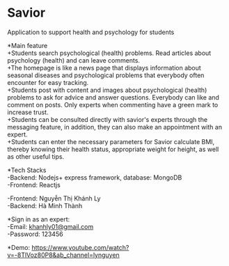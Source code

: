 # Savior

Application to support health and psychology for students

*Main feature                                                                                                                                                                  
+Students search psychological (health) problems. Read articles about psychology (health) and can leave comments.                                                
+The homepage is like a news page that displays information about seasonal diseases and psychological problems that everybody often encounter for easy tracking.                                   
+Students post with content and images about psychological (health) problems to ask for advice and answer questions. Everybody can like and comment on posts. Only experts when commenting have a green mark to increase trust.                                                                                                                                               
+Students can be consulted directly with savior's experts through the messaging feature, in addition, they can also make an appointment with an expert.                              
+Students can enter the necessary parameters for Savior calculate BMI, thereby knowing their health status, appropriate weight for height, as well as other useful tips.
 
 *Tech Stacks                                                                                                                                                                         
-Backend: Nodejs+ express framework, database: MongoDB                                                                                                                                            
-Frontend: Reactjs                                                                                                                                                                
                                                                                                                                                            
-Frontend: Nguyễn Thị Khánh Ly                                                                                                                                                    
-Backend: Hà Minh Thành

*Sign in as an expert:                                                                                                                                            
-Email: khanhly01@gmail.com                                                                                                                                                      
-Password: 123456

*Demo:                                                                                                                                                                             https://www.youtube.com/watch?v=-8TlVoz80P8&ab_channel=lynguyen                                                                                     



